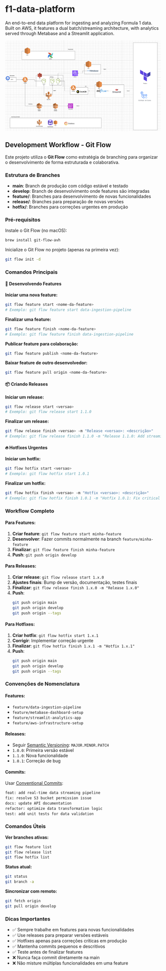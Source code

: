 # f1-data-platform
An end-to-end data platform for ingesting and analyzing Formula 1 data. Built on AWS, it features a dual batch/streaming architecture, with analytics served through Metabase and a Streamlit application.

![Initial Data Architecture](data/img/f1-initial-architecture.png)

## Development Workflow - Git Flow

Este projeto utiliza o **Git Flow** como estratégia de branching para organizar o desenvolvimento de forma estruturada e colaborativa.

### Estrutura de Branches

- **main**: Branch de produção com código estável e testado
- **develop**: Branch de desenvolvimento onde features são integradas
- **feature/**: Branches para desenvolvimento de novas funcionalidades
- **release/**: Branches para preparação de novas versões
- **hotfix/**: Branches para correções urgentes em produção

### Pré-requisitos

Instale o Git Flow (no macOS):
```bash
brew install git-flow-avh
```

Inicialize o Git Flow no projeto (apenas na primeira vez):
```bash
git flow init -d
```

### Comandos Principais

#### 🚀 Desenvolvendo Features

**Iniciar uma nova feature:**
```bash
git flow feature start <nome-da-feature>
# Exemplo: git flow feature start data-ingestion-pipeline
```

**Finalizar uma feature:**
```bash
git flow feature finish <nome-da-feature>
# Exemplo: git flow feature finish data-ingestion-pipeline
```

**Publicar feature para colaboração:**
```bash
git flow feature publish <nome-da-feature>
```

**Baixar feature de outro desenvolvedor:**
```bash
git flow feature pull origin <nome-da-feature>
```

#### 📦 Criando Releases

**Iniciar um release:**
```bash
git flow release start <versao>
# Exemplo: git flow release start 1.1.0
```

**Finalizar um release:**
```bash
git flow release finish <versao> -m "Release <versao>: <descrição>"
# Exemplo: git flow release finish 1.1.0 -m "Release 1.1.0: Add streaming data pipeline"
```

#### 🔥 Hotfixes Urgentes

**Iniciar um hotfix:**
```bash
git flow hotfix start <versao>
# Exemplo: git flow hotfix start 1.0.1
```

**Finalizar um hotfix:**
```bash
git flow hotfix finish <versao> -m "Hotfix <versao>: <descrição>"
# Exemplo: git flow hotfix finish 1.0.1 -m "Hotfix 1.0.1: Fix critical data processing bug"
```

### Workflow Completo

#### Para Features:
1. **Criar feature**: `git flow feature start minha-feature`
2. **Desenvolver**: Fazer commits normalmente na branch `feature/minha-feature`
3. **Finalizar**: `git flow feature finish minha-feature`
4. **Push**: `git push origin develop`

#### Para Releases:
1. **Criar release**: `git flow release start 1.x.0`
2. **Ajustes finais**: Bump de versão, documentação, testes finais
3. **Finalizar**: `git flow release finish 1.x.0 -m "Release 1.x.0"`
4. **Push**: 
   ```bash
   git push origin main
   git push origin develop
   git push origin --tags
   ```

#### Para Hotfixes:
1. **Criar hotfix**: `git flow hotfix start 1.x.1`
2. **Corrigir**: Implementar correção urgente
3. **Finalizar**: `git flow hotfix finish 1.x.1 -m "Hotfix 1.x.1"`
4. **Push**: 
   ```bash
   git push origin main
   git push origin develop
   git push origin --tags
   ```

### Convenções de Nomenclatura

#### Features:
- `feature/data-ingestion-pipeline`
- `feature/metabase-dashboard-setup`
- `feature/streamlit-analytics-app`
- `feature/aws-infrastructure-setup`

#### Releases:
- Seguir [Semantic Versioning](https://semver.org/): `MAJOR.MINOR.PATCH`
- `1.0.0`: Primeira versão estável
- `1.1.0`: Nova funcionalidade
- `1.0.1`: Correção de bug

#### Commits:
Usar [Conventional Commits](https://www.conventionalcommits.org/):
```bash
feat: add real-time data streaming pipeline
fix: resolve S3 bucket permission issue
docs: update API documentation
refactor: optimize data transformation logic
test: add unit tests for data validation
```

### Comandos Úteis

**Ver branches ativas:**
```bash
git flow feature list
git flow release list
git flow hotfix list
```

**Status atual:**
```bash
git status
git branch -a
```

**Sincronizar com remoto:**
```bash
git fetch origin
git pull origin develop
```

### Dicas Importantes

- ✅ Sempre trabalhe em features para novas funcionalidades
- ✅ Use releases para preparar versões estáveis
- ✅ Hotfixes apenas para correções críticas em produção
- ✅ Mantenha commits pequenos e descritivos
- ✅ Teste antes de finalizar features
- ❌ Nunca faça commit diretamente na main
- ❌ Não misture múltiplas funcionalidades em uma feature